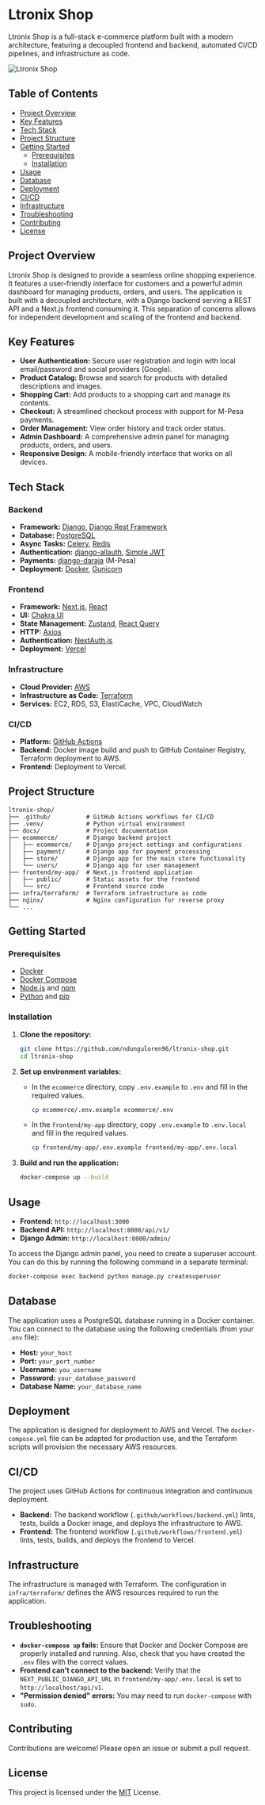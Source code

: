 # Ltronix Shop

Ltronix Shop is a full-stack e-commerce platform built with a modern architecture, featuring a decoupled frontend and backend, automated CI/CD pipelines, and infrastructure as code.

![Ltronix Shop](./screenshots/b_f_integration/initial_backend_frontend_integration.png)

## Table of Contents

- [Project Overview](#project-overview)
- [Key Features](#key-features)
- [Tech Stack](#tech-stack)
- [Project Structure](#project-structure)
- [Getting Started](#getting-started)
  - [Prerequisites](#prerequisites)
  - [Installation](#installation)
- [Usage](#usage)
- [Database](#database)
- [Deployment](#deployment)
- [CI/CD](#cicd)
- [Infrastructure](#infrastructure)
- [Troubleshooting](#troubleshooting)
- [Contributing](#contributing)
- [License](#license)

## Project Overview

Ltronix Shop is designed to provide a seamless online shopping experience. It features a user-friendly interface for customers and a powerful admin dashboard for managing products, orders, and users. The application is built with a decoupled architecture, with a Django backend serving a REST API and a Next.js frontend consuming it. This separation of concerns allows for independent development and scaling of the frontend and backend.

## Key Features

-   **User Authentication:** Secure user registration and login with local email/password and social providers (Google).
-   **Product Catalog:** Browse and search for products with detailed descriptions and images.
-   **Shopping Cart:** Add products to a shopping cart and manage its contents.
-   **Checkout:** A streamlined checkout process with support for M-Pesa payments.
-   **Order Management:** View order history and track order status.
-   **Admin Dashboard:** A comprehensive admin panel for managing products, orders, and users.
-   **Responsive Design:** A mobile-friendly interface that works on all devices.

## Tech Stack

### Backend

-   **Framework:** [Django](https://www.djangoproject.com/), [Django Rest Framework](https://www.django-rest-framework.org/)
-   **Database:** [PostgreSQL](https://www.postgresql.org/)
-   **Async Tasks:** [Celery](https://docs.celeryq.dev/en/stable/), [Redis](https://redis.io/)
-   **Authentication:** [django-allauth](https://django-allauth.readthedocs.io/en/latest/), [Simple JWT](https://django-rest-framework-simplejwt.readthedocs.io/en/latest/)
-   **Payments:** [django-daraja](https://github.com/kopokopo/django-daraja) (M-Pesa)
-   **Deployment:** [Docker](https://www.docker.com/), [Gunicorn](https://gunicorn.org/)

### Frontend

-   **Framework:** [Next.js](https://nextjs.org/), [React](https://reactjs.org/)
-   **UI:** [Chakra UI](https://chakra-ui.com/)
-   **State Management:** [Zustand](https://zustand-demo.pmnd.rs/), [React Query](https://tanstack.com/query/v4)
-   **HTTP:** [Axios](https://axios-http.com/)
-   **Authentication:** [NextAuth.js](https://next-auth.js.org/)
-   **Deployment:** [Vercel](https://vercel.com/)

### Infrastructure

-   **Cloud Provider:** [AWS](https://aws.amazon.com/)
-   **Infrastructure as Code:** [Terraform](https://www.terraform.io/)
-   **Services:** EC2, RDS, S3, ElastiCache, VPC, CloudWatch

### CI/CD

-   **Platform:** [GitHub Actions](https://github.com/features/actions)
-   **Backend:** Docker image build and push to GitHub Container Registry, Terraform deployment to AWS.
-   **Frontend:** Deployment to Vercel.

## Project Structure

```
ltronix-shop/
├── .github/          # GitHub Actions workflows for CI/CD
├── .venv/            # Python virtual environment
├── docs/             # Project documentation
├── ecommerce/        # Django backend project
│   ├── ecommerce/    # Django project settings and configurations
│   ├── payment/      # Django app for payment processing
│   ├── store/        # Django app for the main store functionality
│   └── users/        # Django app for user management
├── frontend/my-app/  # Next.js frontend application
│   ├── public/       # Static assets for the frontend
│   └── src/          # Frontend source code
├── infra/terraform/  # Terraform infrastructure as code
├── nginx/            # Nginx configuration for reverse proxy
└── ...
```

## Getting Started

### Prerequisites

-   [Docker](https://www.docker.com/get-started)
-   [Docker Compose](https://docs.docker.com/compose/install/)
-   [Node.js](https://nodejs.org/en/download/) and [npm](https://www.npmjs.com/get-npm)
-   [Python](https://www.python.org/downloads/) and [pip](https://pip.pypa.io/en/stable/installation/)

### Installation

1.  **Clone the repository:**

    ```bash
    git clone https://github.com/ndunguloren96/ltronix-shop.git
    cd ltronix-shop
    ```

2.  **Set up environment variables:**

    -   In the `ecommerce` directory, copy `.env.example` to `.env` and fill in the required values.
        ```bash
        cp ecommerce/.env.example ecommerce/.env
        ```
    -   In the `frontend/my-app` directory, copy `.env.example` to `.env.local` and fill in the required values.
        ```bash
        cp frontend/my-app/.env.example frontend/my-app/.env.local
        ```

3.  **Build and run the application:**

    ```bash
    docker-compose up --build
    ```

## Usage

-   **Frontend:** `http://localhost:3000`
-   **Backend API:** `http://localhost:8000/api/v1/`
-   **Django Admin:** `http://localhost:8000/admin/`

To access the Django admin panel, you need to create a superuser account. You can do this by running the following command in a separate terminal:

```bash
docker-compose exec backend python manage.py createsuperuser
```

## Database

The application uses a PostgreSQL database running in a Docker container. You can connect to the database using the following credentials (from your `.env` file):

-   **Host:** `your_host`
-   **Port:** `your_port_number`
-   **Username:** `you_username`
-   **Password:** `your_database_password`
-   **Database Name:** `your_database_name`

## Deployment

The application is designed for deployment to AWS and Vercel. The `docker-compose.yml` file can be adapted for production use, and the Terraform scripts will provision the necessary AWS resources.

## CI/CD

The project uses GitHub Actions for continuous integration and continuous deployment.

-   **Backend:** The backend workflow (`.github/workflows/backend.yml`) lints, tests, builds a Docker image, and deploys the infrastructure to AWS.
-   **Frontend:** The frontend workflow (`.github/workflows/frontend.yml`) lints, tests, builds, and deploys the frontend to Vercel.

## Infrastructure

The infrastructure is managed with Terraform. The configuration in `infra/terraform/` defines the AWS resources required to run the application.

## Troubleshooting

-   **`docker-compose up` fails:** Ensure that Docker and Docker Compose are properly installed and running. Also, check that you have created the `.env` files with the correct values.
-   **Frontend can't connect to the backend:** Verify that the `NEXT_PUBLIC_DJANGO_API_URL` in `frontend/my-app/.env.local` is set to `http://localhost/api/v1`.
-   **"Permission denied" errors:** You may need to run `docker-compose` with `sudo`.

## Contributing

Contributions are welcome! Please open an issue or submit a pull request.

## License

This project is licensed under the [MIT](./LICENSE) License.

